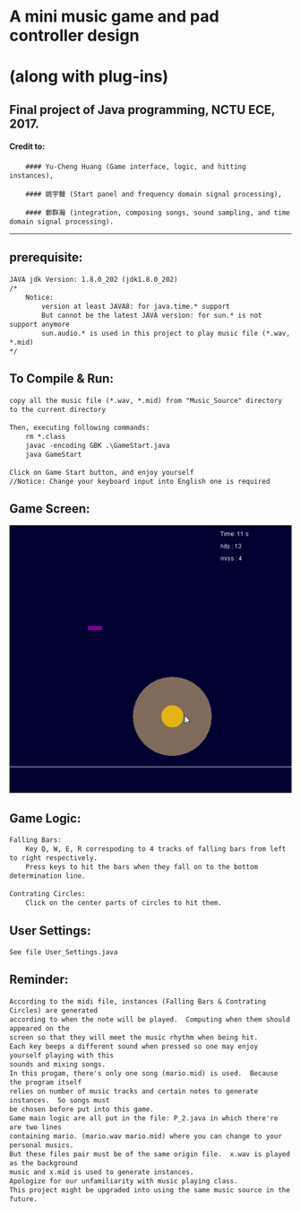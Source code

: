 # A mini music game and pad controller design 
# (along with plug-ins)

## Final project of Java programming, NCTU ECE, 2017.

#### Credit to: 
		#### Yu-Cheng Huang (Game interface, logic, and hitting instances), 

		#### 姚宇聲 (Start panel and frequency domain signal processing),
 
		#### 鄭群瀚 (integration, composing songs, sound sampling, and time domain signal processing).

-----

## prerequisite:

	JAVA jdk Version: 1.8.0_202 (jdk1.8.0_202)
	/*
		Notice: 
			version at least JAVA8: for java.time.* support
			But cannot be the latest JAVA version: for sun.* is not support anymore
			sun.audio.* is used in this project to play music file (*.wav, *.mid)
	*/

## To Compile & Run:
	copy all the music file (*.wav, *.mid) from "Music_Source" directory to the current directory

	Then, executing following commands:
		rm *.class
		javac -encoding GBK .\GameStart.java
		java GameStart
	
	Click on Game Start button, and enjoy yourself
	//Notice: Change your keyboard input into English one is required

## Game Screen:
![screen-gif](./GIF/Screen1.gif)
	
<!-- <img src="./GIF/Screen1.gif" alt="My Project GIF" width="500" height="600"> -->

## Game Logic:

	Falling Bars:
		Key Q, W, E, R correspoding to 4 tracks of falling bars from left to right respectively.
		Press keys to hit the bars when they fall on to the bottom determination line.
	
	Contrating Circles:
		Click on the center parts of circles to hit them.

## User Settings:

	See file User_Settings.java
	
## Reminder:

	According to the midi file, instances (Falling Bars & Contrating Circles) are generated 
	according to when the note will be played.  Computing when them should appeared on the
	screen so that they will meet the music rhythm when being hit.
	Each key beeps a different sound when pressed so one may enjoy yourself playing with this
	sounds and mixing songs.
	In this progam, there's only one song (mario.mid) is used.  Because the program itself 
	relies on number of music tracks and certain notes to generate instances.  So songs must
	be chosen before put into this game.
	Game main logic are all put in the file: P_2.java in which there're are two lines 
	containing mario. (mario.wav mario.mid) where you can change to your personal musics.
	But these files pair must be of the same origin file.  x.wav is played as the background 
	music and x.mid is used to generate instances.
	Apologize for our unfamiliarity with music playing class.
	This project might be upgraded into using the same music source in the future.
	


